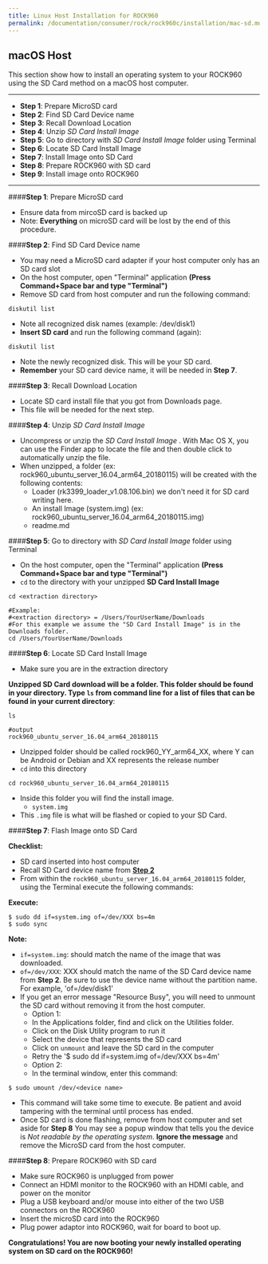 ```yaml
---
title: Linux Host Installation for ROCK960
permalink: /documentation/consumer/rock/rock960c/installation/mac-sd.md.html
---
```


## macOS Host

This section show how to install an operating system to your ROCK960 using the SD Card method on a macOS host computer.
***

- **Step 1**: Prepare MicroSD card
- **Step 2**: Find SD Card Device name
- **Step 3**: Recall Download Location
- **Step 4**: Unzip _SD Card Install Image_
- **Step 5**: Go to directory with _SD Card Install Image_ folder using Terminal
- **Step 6**: Locate SD Card Install Image
- **Step 7**: Install Image onto SD Card
- **Step 8**: Prepare ROCK960 with SD card
- **Step 9**: Install image onto ROCK960

***

####**Step 1**: Prepare MicroSD card

- Ensure data from mircoSD card is backed up
- Note: **Everything** on microSD card will be lost by the end of this procedure.

####**Step 2**: Find SD Card Device name

- You may need a MicroSD card adapter if your host computer only has an SD card slot
- On the host computer, open "Terminal" application **(Press Command+Space bar and type "Terminal")**
- Remove SD card from host computer and run the following command:
```shell
diskutil list
```
- Note all recognized disk names (example: /dev/disk1)
- **Insert SD card** and run the following command (again):
```shell
diskutil list
```
- Note the newly recognized disk. This will be your SD card.
- **Remember** your SD card device name, it will be needed in **Step 7**.

####**Step 3**: Recall Download Location

- Locate SD card install file that you got from Downloads page.
- This file will be needed for the next step.

####**Step 4**: Unzip _SD Card Install Image_

- Uncompress or unzip the _SD Card Install Image_ . With Mac OS X, you can use the Finder app to locate the file and then double click to automatically unzip the file.
- When unzipped, a folder (ex: rock960_ubuntu_server_16.04_arm64_20180115) will be created with the following contents:
   - Loader (rk3399_loader_v1.08.106.bin) we don't need it for SD card writing here.
   - An install Image (system.img) (ex: rock960_ubuntu_server_16.04_arm64_20180115.img)
   - readme.md

####**Step 5**: Go to directory with _SD Card Install Image_ folder using Terminal

- On the host computer, open the "Terminal" application **(Press Command+Space bar and type "Terminal")**
- `cd` to the directory with your unzipped **SD Card Install Image**

```shell
cd <extraction directory>

#Example:
#<extraction directory> = /Users/YourUserName/Downloads
#For this example we assume the "SD Card Install Image" is in the Downloads folder.
cd /Users/YourUserName/Downloads
```

####**Step 6**: Locate SD Card Install Image

- Make sure you are in the extraction directory

**Unzipped SD Card download will be a folder. This folder should be found in your directory. Type `ls` from command line for a list of files that can be found in your current directory**:

```shell
ls

#output
rock960_ubuntu_server_16.04_arm64_20180115
```

- Unzipped folder should be called rock960_YY_arm64_XX, where Y can be Android or Debian and XX represents the release number
- `cd` into this directory

```shell
cd rock960_ubuntu_server_16.04_arm64_20180115
```

- Inside this folder you will find the install image.
   - `system.img`
- This `.img` file is what will be flashed or copied to your SD Card.

####**Step 7**: Flash Image onto SD Card

**Checklist:**

- SD card inserted into host computer
- Recall SD Card device name from [**Step 2**]()
- From within the `rock960_ubuntu_server_16.04_arm64_20180115` folder, using the Terminal execute the following commands:

**Execute:**

```shell
$ sudo dd if=system.img of=/dev/XXX bs=4m
$ sudo sync
```

**Note:**

- `if=system.img`: should match the name of the image that was downloaded.
- `of=/dev/XXX`: XXX should match the name of the SD Card device name from **Step 2**. Be sure to use the device name without the partition name. For example, 'of=/dev/disk1'
- If you get an error message "Resource Busy", you will need to unmount the SD card without removing it from the host computer.
  - Option 1:
  - In the Applications folder, find and click on the Utilities folder.
  - Click on the Disk Utility program to run it
  - Select the device that represents the SD card
  - Click on `unmount` and leave the SD card in the computer
  - Retry the '$ sudo dd if=system.img of=/dev/XXX bs=4m'
  - Option 2:
  - In the terminal window, enter this command:
```shell
$ sudo umount /dev/<device name>
```

- This command will take some time to execute. Be patient and avoid tampering with the terminal until process has ended.
- Once SD card is done flashing, remove from host computer and set aside for **Step 8** You may see a popup window that tells you the device is _Not readable by the operating system_. **Ignore the message** and remove the MicroSD card from the host computer.

####**Step 8**: Prepare ROCK960 with SD card

- Make sure ROCK960 is unplugged from power
- Connect an HDMI monitor to the ROCK960 with an HDMI cable, and power on the monitor
- Plug a USB keyboard and/or mouse into either of the two USB connectors on the ROCK960
- Insert the microSD card into the ROCK960
- Plug power adaptor into ROCK960, wait for board to boot up.

**Congratulations! You are now booting your newly installed operating system on SD card on the ROCK960!**
